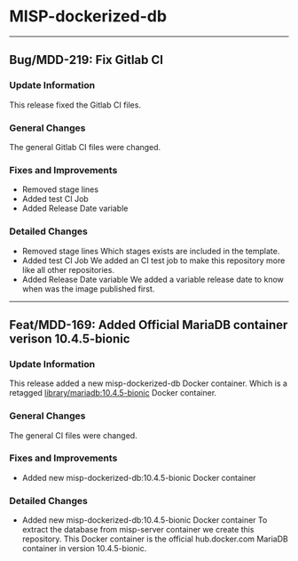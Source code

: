 # MISP-dockerized-db

---
## Bug/MDD-219: Fix Gitlab CI
### Update Information
This release fixed the Gitlab CI files.
### General Changes
The general Gitlab CI files were changed.
### Fixes and Improvements
- Removed stage lines
- Added test CI Job
- Added Release Date variable
### Detailed Changes
- Removed stage lines
  Which stages exists are included in the template.
- Added test CI Job
  We added an CI test job to make this repository more like all other repositories.
- Added Release Date variable
  We added a variable release date to know when was the image published first.

---
## Feat/MDD-169: Added Official MariaDB container verison 10.4.5-bionic
### Update Information
This release added a new misp-dockerized-db Docker container. Which is a retagged [library/mariadb:10.4.5-bionic](https://hub.docker.com/_/mariadb) Docker container.
### General Changes
The general CI files were changed.
### Fixes and Improvements
- Added new misp-dockerized-db:10.4.5-bionic Docker container
### Detailed Changes
- Added new misp-dockerized-db:10.4.5-bionic Docker container
  To extract the database from misp-server container we create this repository. This Docker container is the official hub.docker.com MariaDB container in version 10.4.5-bionic.